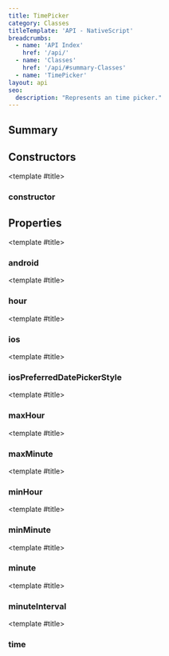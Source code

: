 ```yaml
---
title: TimePicker
category: Classes
titleTemplate: 'API - NativeScript'
breadcrumbs: 
  - name: 'API Index'
    href: '/api/'
  - name: 'Classes'
    href: '/api/#summary-Classes'
  - name: 'TimePicker'
layout: api
seo:
  description: "Represents an time picker."
---
```


<!-- This page is auto generated, do not edit manually. -->
<!-- Run "yarn generate:api-docs" to regenerate -->

<script setup lang="ts">
  import { provide } from "vue";
  import API_DATA from "./TimePicker.data.json";
  
  provide('API_DATA', API_DATA);
</script>

<APIRefHierarchy v-once />

<APIRefComment commentBase64="eyJibG9ja1RhZ3MiOltdLCJtb2RpZmllclRhZ3MiOnt9LCJzdW1tYXJ5IjpbeyJraW5kIjoidGV4dCIsInRleHQiOiJSZXByZXNlbnRzIGFuIHRpbWUgcGlja2VyLiJ9XX0=" v-once />

## <Heading ignore>Summary</Heading>

<APIRefSummary v-once />

## Constructors

<div class="">

<APIRef for="31640" v-once>

<template #title>

### constructor

</template>

</APIRef>

</div>

## Properties

<div class="">

<APIRef for="31642" v-once>

<template #title>

### android

</template>

</APIRef>

</div>

<div class="">

<APIRef for="31644" v-once>

<template #title>

### hour

</template>

</APIRef>

</div>

<div class="">

<APIRef for="31643" v-once>

<template #title>

### ios

</template>

</APIRef>

</div>

<div class="">

<APIRef for="31652" v-once>

<template #title>

### iosPreferredDatePickerStyle

</template>

</APIRef>

</div>

<div class="">

<APIRef for="31647" v-once>

<template #title>

### maxHour

</template>

</APIRef>

</div>

<div class="">

<APIRef for="31648" v-once>

<template #title>

### maxMinute

</template>

</APIRef>

</div>

<div class="">

<APIRef for="31649" v-once>

<template #title>

### minHour

</template>

</APIRef>

</div>

<div class="">

<APIRef for="31650" v-once>

<template #title>

### minMinute

</template>

</APIRef>

</div>

<div class="">

<APIRef for="31645" v-once>

<template #title>

### minute

</template>

</APIRef>

</div>

<div class="">

<APIRef for="31651" v-once>

<template #title>

### minuteInterval

</template>

</APIRef>

</div>

<div class="">

<APIRef for="31646" v-once>

<template #title>

### time

</template>

</APIRef>

</div>
